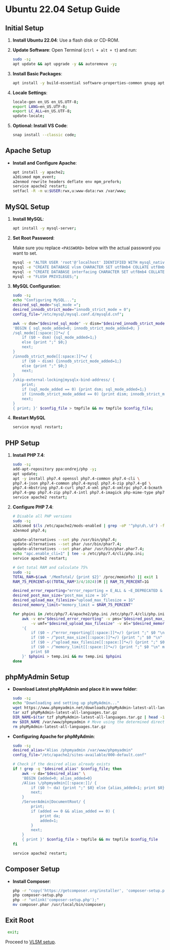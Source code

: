# Ubuntu 22.04 Setup Guide

## Initial Setup

1. **Install Ubuntu 22.04**: Use a flash disk or CD-ROM.
2. **Update Software**: Open Terminal (`ctrl + alt + t`) and run:

    ```bash
    sudo -s;
    apt update && apt upgrade -y && autoremove -y;

    ```
3. **Install Basic Packages**:

    ```bash
    apt install -y build-essential software-properties-common gnupg apt-transport-https ca-certificates lsb-release wget vim zip unzip curl acl snapd rsync git gdebi net-tools sed mawk;

    ```
4. **Locale Settings**:

    ```bash
	locale-gen en_US en_US.UTF-8;
    export LANG=en_US.UTF-8;
    export LC_ALL=en_US.UTF-8;
    update-locale;

    ```
5. **Optional: Install VS Code**:

    ```bash
    snap install --classic code;

    ```

## Apache Setup

* **Install and Configure Apache**:

    ```bash
    apt install -y apache2;
    a2dismod mpm_event;
    a2enmod rewrite headers deflate env mpm_prefork;
    service apache2 restart;
    setfacl -R -m u:$USER:rwx,u:www-data:rwx /var/www;

    ```

## MySQL Setup

1. **Install MySQL**:

    ```bash
    apt install -y mysql-server;

    ```
2. **Set Root Password**:

    Make sure you replace `<PASSWORD>` below with the actual password you want to set.

    ```bash
    mysql -e "ALTER USER 'root'@'localhost' IDENTIFIED WITH mysql_native_password BY '<PASSWORD>';";
    mysql -e "CREATE DATABASE vlsm CHARACTER SET utf8mb4 COLLATE utf8mb4_general_ci;";
    mysql -e "CREATE DATABASE interfacing CHARACTER SET utf8mb4 COLLATE utf8mb4_general_ci;";
    mysql -e "FLUSH PRIVILEGES;";

    ```
3. **MySQL Configuration**:

    ```bash
    sudo -s;
    echo "Configuring MySQL...";
    desired_sql_mode="sql_mode =";
    desired_innodb_strict_mode="innodb_strict_mode = 0";
    config_file="/etc/mysql/mysql.conf.d/mysqld.cnf";

    awk -v dsm="$desired_sql_mode" -v dism="$desired_innodb_strict_mode" \
    'BEGIN { sql_mode_added=0; innodb_strict_mode_added=0; }
    /sql_mode[[:space:]]*=/ {
        if ($0 ~ dsm) {sql_mode_added=1;}
        else {print ";" $0;}
        next;
    }
    /innodb_strict_mode[[:space:]]*=/ {
        if ($0 ~ dism) {innodb_strict_mode_added=1;}
        else {print ";" $0;}
        next;
    }
    /skip-external-locking|mysqlx-bind-address/ {
        print;
        if (sql_mode_added == 0) {print dsm; sql_mode_added=1;}
        if (innodb_strict_mode_added == 0) {print dism; innodb_strict_mode_added=1;}
        next;
    }
    { print; }' $config_file > tmpfile && mv tmpfile $config_file;

    ```
4. **Restart MySQL**

    ```bash
    service mysql restart;

    ```

## PHP Setup

1. **Install PHP 7.4**:

    ```bash
    sudo -s;
    add-apt-repository ppa:ondrej/php -y;
    apt update;
    apt -y install php7.4 openssl php7.4-common php7.4-cli \
    php7.4-json php7.4-common php7.4-mysql php7.4-zip php7.4-gd \
    php7.4-mbstring php7.4-curl php7.4-xml php7.4-xmlrpc php7.4-bcmath \
    php7.4-gmp php7.4-zip php7.4-intl php7.4-imagick php-mime-type php7.4-apcu;
    service apache2 restart;

    ```
2. **Configure PHP 7.4**:

    ```bash
    # Disable all PHP versions
    sudo -s;
    a2dismod $(ls /etc/apache2/mods-enabled | grep -oP '^php\d\.\d') -f
    a2enmod php7.4;

    update-alternatives --set php /usr/bin/php7.4;
    update-alternatives --set phar /usr/bin/phar7.4;
    update-alternatives --set phar.phar /usr/bin/phar.phar7.4;
    echo "apc.enable_cli=1" | tee -a /etc/php/7.4/cli/php.ini;
    service apache2 restart;

    ```

    ```bash
    # Get total RAM and calculate 75%
    sudo -s;
    TOTAL_RAM=$(awk '/MemTotal/ {print $2}' /proc/meminfo) || exit 1
    RAM_75_PERCENT=$((TOTAL_RAM*3/4/1024))M || RAM_75_PERCENT=1G

    desired_error_reporting="error_reporting = E_ALL & ~E_DEPRECATED & ~E_STRICT & ~E_NOTICE"
    desired_post_max_size="post_max_size = 1G"
    desired_upload_max_filesize="upload_max_filesize = 1G"
    desired_memory_limit="memory_limit = $RAM_75_PERCENT"

    for phpini in /etc/php/7.4/apache2/php.ini /etc/php/7.4/cli/php.ini; do
        awk -v er="$desired_error_reporting" -v pms="$desired_post_max_size" \
            -v umf="$desired_upload_max_filesize" -v ml="$desired_memory_limit" \
        '{
            if ($0 ~ /^error_reporting[[:space:]]*=/) {print ";" $0 "\n" er; next}
            if ($0 ~ /^post_max_size[[:space:]]*=/) {print ";" $0 "\n" pms; next}
            if ($0 ~ /^upload_max_filesize[[:space:]]*=/) {print ";" $0 "\n" umf; next}
            if ($0 ~ /^memory_limit[[:space:]]*=/) {print ";" $0 "\n" ml; next}
            print $0
        }' $phpini > temp.ini && mv temp.ini $phpini
    done


    ```

## phpMyAdmin Setup

* **Download Latest phpMyAdmin and place it in www folder**:

	```bash
    sudo -s;
	echo "Downloading and setting up phpMyAdmin..."
    wget https://www.phpmyadmin.net/downloads/phpMyAdmin-latest-all-languages.tar.gz
    tar xzf phpMyAdmin-latest-all-languages.tar.gz
    DIR_NAME=$(tar tzf phpMyAdmin-latest-all-languages.tar.gz | head -1 | cut -f1 -d"/") # Get the directory name from the tar file.
    mv $DIR_NAME /var/www/phpmyadmin # Move using the determined directory name
    rm phpMyAdmin-latest-all-languages.tar.gz

	```
* **Configuring Apache for phpMyAdmin**:

	```bash
    sudo -s;
	desired_alias="Alias /phpmyadmin /var/www/phpmyadmin"
    config_file="/etc/apache2/sites-available/000-default.conf"

    # Check if the desired alias already exists
    if ! grep -q "$desired_alias" $config_file; then
        awk -v da="$desired_alias" \
        'BEGIN {added=0; alias_added=0}
        /Alias \/phpmyadmin[[:space:]]/ {
            if ($0 !~ da) {print ";" $0} else {alias_added=1; print $0}
            next;
        }
        /ServerAdmin|DocumentRoot/ {
            print;
            if (added == 0 && alias_added == 0) {
                print da;
                added=1;
            }
            next;
        }
        { print }' $config_file > tmpfile && mv tmpfile $config_file
    fi

    service apache2 restart;

	```

## Composer Setup

* **Install Composer**:

    ```bash
    php -r "copy('https://getcomposer.org/installer', 'composer-setup.php');"
    php composer-setup.php
    php -r "unlink('composer-setup.php');"
    mv composer.phar /usr/local/bin/composer;

    ```

## Exit Root

   ```bash
    exit;

   ```

Proceed to [VLSM setup](../README.md).
